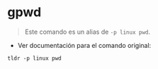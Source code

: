 # gpwd

> Este comando es un alias de `-p linux pwd`.

- Ver documentación para el comando original:

`tldr -p linux pwd`
